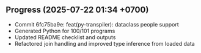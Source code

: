 ## Progress (2025-07-22 01:34 +0700)
- Commit 6fc75ba9e: feat(py-transpiler): dataclass people support
- Generated Python for 100/101 programs
- Updated README checklist and outputs
- Refactored join handling and improved type inference from loaded data

